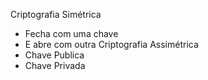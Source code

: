 Criptografia Simétrica
- Fecha com uma chave
- E abre com outra
Criptografia Assimétrica
- Chave Publica
- Chave Privada
